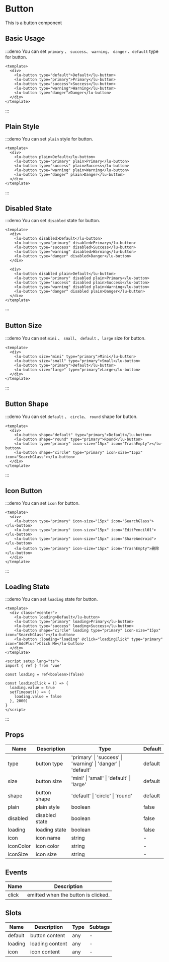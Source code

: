 # Button

This is a button component

## Basic Usage

:::demo You can set `primary` 、 `success`、 `warning`、 `danger` 、`default` type for button.

```vue
<template>
  <div>
    <lu-button type="default">Default</lu-button>
    <lu-button type="primary">Primary</lu-button>
    <lu-button type="success">Success</lu-button>
    <lu-button type="warning">Warning</lu-button>
    <lu-button type="danger">Danger</lu-button>
  </div>
</template>
```

:::

## Plain Style

:::demo You can set `plain` style for button.

```vue
<template>
  <div>
    <lu-button plain>Default</lu-button>
    <lu-button type="primary" plain>Primary</lu-button>
    <lu-button type="success" plain>Success</lu-button>
    <lu-button type="warning" plain>Warning</lu-button>
    <lu-button type="danger" plain>Danger</lu-button>
  </div>
</template>
```

:::

## Disabled State

:::demo You can set `disabled` state for button.

```vue
<template>
  <div>
    <lu-button disabled>Default</lu-button>
    <lu-button type="primary" disabled>Primary</lu-button>
    <lu-button type="success" disabled>Success</lu-button>
    <lu-button type="warning" disabled>Warning</lu-button>
    <lu-button type="danger" disabled>Danger</lu-button>
  </div>

  <div>
    <lu-button disabled plain>Default</lu-button>
    <lu-button type="primary" disabled plain>Primary</lu-button>
    <lu-button type="success" disabled plain>Success</lu-button>
    <lu-button type="warning" disabled plain>Warning</lu-button>
    <lu-button type="danger" disabled plain>Danger</lu-button>
  </div>
</template>
```

:::

## Button Size

:::demo You can set `mini` 、 `small`、 `default` 、`large` size for button.

```vue
<template>
  <div>
    <lu-button size="mini" type="primary">Mini</lu-button>
    <lu-button size="small" type="primary">Small</lu-button>
    <lu-button type="primary">Default</lu-button>
    <lu-button size="large" type="primary">Large</lu-button>
  </div>
</template>
```

:::

## Button Shape

:::demo You can set `default` 、 `circle`、 `round` shape for button.

```vue
<template>
  <div>
    <lu-button shape="default" type="primary">Default</lu-button>
    <lu-button shape="round" type="primary">Round</lu-button>
    <lu-button type="primary" icon-size="15px" icon="TrashEmpty"></lu-button>
    <lu-button shape="circle" type="primary" icon-size="15px" icon="SearchGlass"></lu-button>
  </div>
</template>
```

:::

## Icon Button

:::demo You can set `icon` for button.

```vue
<template>
  <div>
    <lu-button type="primary" icon-size="15px" icon="SearchGlass"></lu-button>
    <lu-button type="primary" icon-size="15px" icon="EditPencil01"></lu-button>
    <lu-button type="primary" icon-size="15px" icon="ShareAndroid"></lu-button>
    <lu-button type="primary" icon-size="15px" icon="TrashEmpty">删除</lu-button>
  </div>
</template>
```

:::

## Loading State

:::demo You can set `loading` state for button.

```vue
<template>
  <div class="vcenter">
    <lu-button loading>Default</lu-button>
    <lu-button type="primary" loading>Primary</lu-button>
    <lu-button type="success" loading>Success</lu-button>
    <lu-button shape="circle" loading type="primary" icon-size="15px" icon="SearchGlass"></lu-button>
    <lu-button :loading="loading" @click="loadingClick" type="primary" icon="AddPlus">Click Me</lu-button>
  </div>
</template>

<script setup lang="ts">
import { ref } from 'vue'

const loading = ref<boolean>(false)

const loadingClick = () => {
  loading.value = true
  setTimeout(() => {
    loading.value = false
  }, 2000)
}
</script>
```

:::

## Props

| Name      | Description    | Type                                                         | Default |
| --------- | -------------- | ------------------------------------------------------------ | ------- |
| type      | button type    | 'primary' \| 'success' \| 'warning' \| 'danger' \| 'default' | default |
| size      | button size    | 'mini' \| 'small' \| 'default' \| 'large'                    | default |
| shape     | button shape   | 'default' \| 'circle' \| 'round'                             | default |
| plain     | plain style    | boolean                                                      | false   |
| disabled  | disabled state | boolean                                                      | false   |
| loading   | loading state  | boolean                                                      | false   |
| icon      | icon name      | string                                                       | -       |
| iconColor | icon color     | string                                                       | -       |
| iconSize  | icon size      | string                                                       | -       |

## Events

| Name  | Description                         |
| ----- | ----------------------------------- |
| click | emitted when the button is clicked. |

## Slots

| Name    | Description     | Type | Subtags |
| ------- | --------------- | ---- | ------- |
| default | button content  | any  | -       |
| loading | loading content | any  | -       |
| icon    | icon content    | any  | -       |

<!-- ## Directives

| Name | Description | Type |
| ---- | ----------- | ---- |
| v-loading | show animation while loading data | boolean | -->
